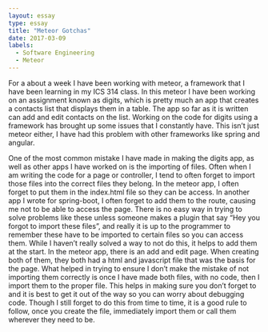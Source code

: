 ```yaml
---
layout: essay
type: essay
title: "Meteor Gotchas"
date: 2017-03-09
labels:
  - Software Engineering
  - Meteor
---
```


For a about a week I have been working with meteor, a framework that I have been learning in my ICS 314 class. In this meteor I have been working on an assignment known as digits, which is pretty much an app that creates a contacts list that displays them in a table. The app so far as it is written can add and edit contacts on the list. Working on the code for digits using a framework has brought up some issues that I constantly have. This isn’t just meteor either, I have had this problem with other frameworks like spring and angular.

One of the most common mistake I have made in making the digits app, as well as other apps I have worked on is the importing of files. Often when I am writing the code for a page or controller, I tend to often forget to import those files into the correct files they belong. In the meteor app, I often forget to put them in the index.html file so they can be access. In another app I wrote for spring-boot, I often forget to add them to the route, causing me not to be able to access the page. There is no easy way in trying to solve problems like these unless someone makes a plugin that say “Hey you forgot to import these files”, and really it is up to the programmer to remember these have to be imported to certain files so you can access them. While I haven’t really solved a way to not do this, it helps to add them at the start. In the meteor app, there is an add and edit page. When creating both of them, they both had a html and javascript file that was the basis for the page. What helped in trying to ensure I don’t make the mistake of not importing them correctly is once I have made both files, with no code, then I import them to the proper file. This helps in making sure you don’t forget to and it is best to get it out of the way so you can worry about debugging code. Though I still forget to do this from time to time, it is a good rule to follow, once you create the file, immediately import them or call them wherever they need to be.
